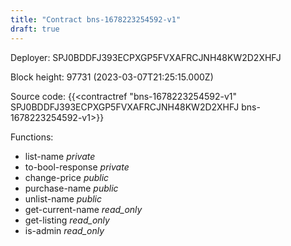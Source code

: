 ```yaml
---
title: "Contract bns-1678223254592-v1"
draft: true
---
```

Deployer: SPJ0BDDFJ393ECPXGP5FVXAFRCJNH48KW2D2XHFJ


 



Block height: 97731 (2023-03-07T21:25:15.000Z)

Source code: {{<contractref "bns-1678223254592-v1" SPJ0BDDFJ393ECPXGP5FVXAFRCJNH48KW2D2XHFJ bns-1678223254592-v1>}}

Functions:

* list-name _private_
* to-bool-response _private_
* change-price _public_
* purchase-name _public_
* unlist-name _public_
* get-current-name _read_only_
* get-listing _read_only_
* is-admin _read_only_
